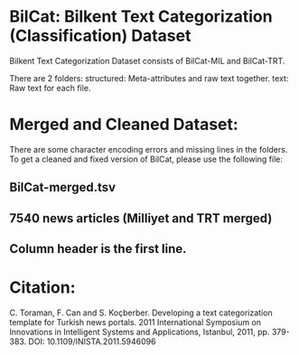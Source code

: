 # BilCat: Bilkent Text Categorization (Classification) Dataset

Bilkent Text Categorization Dataset consists of BilCat-MIL and BilCat-TRT.

There are 2 folders:
structured: Meta-attributes and raw text together.
text: Raw text for each file.

# Merged and Cleaned Dataset:
There are some character encoding errors and missing lines in the folders. To get a cleaned and fixed version of BilCat, please use the following file: 
## BilCat-merged.tsv
## 7540 news articles (Milliyet and TRT merged)
## Column header is the first line.

# Citation:
C. Toraman, F. Can and S. Koçberber. Developing a text categorization template for Turkish news portals. 2011 International Symposium on Innovations in Intelligent Systems and Applications, Istanbul, 2011, pp. 379-383. DOI: 10.1109/INISTA.2011.5946096
